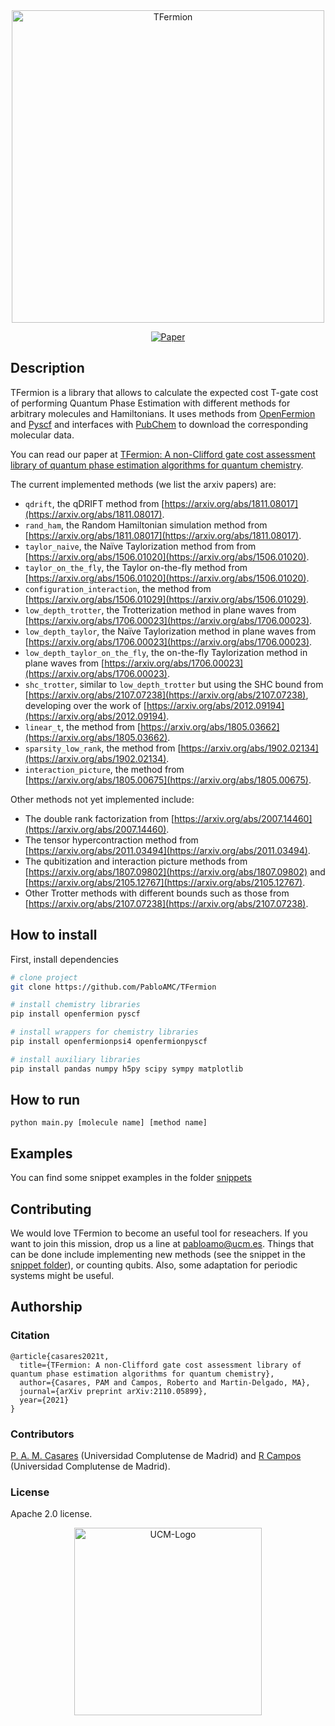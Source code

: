 <div align="center">    
 <img width="500" alt="TFermion" src="https://user-images.githubusercontent.com/20182937/139062847-e45efa4c-b45c-4de4-9a0e-73bffbc2ff76.png">   
 
 [![Paper](http://img.shields.io/badge/arxiv-quant.ph:2110.05899-B31B1B.svg)](https://arxiv.org/abs/2110.05899)
</div>
 
## Description   
TFermion is a library that allows to calculate the expected cost T-gate cost of performing Quantum Phase Estimation with different methods for arbitrary molecules and Hamiltonians. It uses methods from [OpenFermion](https://github.com/quantumlib/OpenFermion) and [Pyscf](https://github.com/pyscf/pyscf) and interfaces with [PubChem](https://pubchem.ncbi.nlm.nih.gov/) to download the corresponding molecular data. 

You can read our paper at [TFermion: A non-Clifford gate cost assessment library of quantum phase estimation algorithms for quantum chemistry](https://arxiv.org/abs/2110.05899).

The current implemented methods (we list the arxiv papers) are:
- `qdrift`, the qDRIFT method from [https://arxiv.org/abs/1811.08017](https://arxiv.org/abs/1811.08017).
- `rand_ham`, the Random Hamiltonian simulation method from [https://arxiv.org/abs/1811.08017](https://arxiv.org/abs/1811.08017).
- `taylor_naive`, the Naïve Taylorization method from from [https://arxiv.org/abs/1506.01020](https://arxiv.org/abs/1506.01020).
- `taylor_on_the_fly`, the Taylor on-the-fly method from [https://arxiv.org/abs/1506.01020](https://arxiv.org/abs/1506.01020).
- `configuration_interaction`, the method from [https://arxiv.org/abs/1506.01029](https://arxiv.org/abs/1506.01029).
- `low_depth_trotter`, the Trotterization method in plane waves from [https://arxiv.org/abs/1706.00023](https://arxiv.org/abs/1706.00023).
- `low_depth_taylor`, the Naïve Taylorization method in plane waves from [https://arxiv.org/abs/1706.00023](https://arxiv.org/abs/1706.00023).
- `low_depth_taylor_on_the_fly`, the on-the-fly Taylorization method in plane waves from [https://arxiv.org/abs/1706.00023](https://arxiv.org/abs/1706.00023).
- `shc_trotter`, similar to `low_depth_trotter` but using the SHC bound from [https://arxiv.org/abs/2107.07238](https://arxiv.org/abs/2107.07238), developing over the work of [https://arxiv.org/abs/2012.09194](https://arxiv.org/abs/2012.09194).
- `linear_t`, the method from [https://arxiv.org/abs/1805.03662](https://arxiv.org/abs/1805.03662).
- `sparsity_low_rank`, the method from [https://arxiv.org/abs/1902.02134](https://arxiv.org/abs/1902.02134).
- `interaction_picture`, the method from [https://arxiv.org/abs/1805.00675](https://arxiv.org/abs/1805.00675).

Other methods not yet implemented include:
- The double rank factorization from [https://arxiv.org/abs/2007.14460](https://arxiv.org/abs/2007.14460).
- The tensor hypercontraction method from [https://arxiv.org/abs/2011.03494](https://arxiv.org/abs/2011.03494).
- The qubitization and interaction picture methods from [https://arxiv.org/abs/1807.09802](https://arxiv.org/abs/1807.09802) and [https://arxiv.org/abs/2105.12767](https://arxiv.org/abs/2105.12767).
- Other Trotter methods with different bounds such as those from [https://arxiv.org/abs/2107.07238](https://arxiv.org/abs/2107.07238).

## How to install  
First, install dependencies   
```bash
# clone project   
git clone https://github.com/PabloAMC/TFermion

# install chemistry libraries
pip install openfermion pyscf

# install wrappers for chemistry libraries
pip install openfermionpsi4 openfermionpyscf

# install auxiliary libraries
pip install pandas numpy h5py scipy sympy matplotlib
 ```   

## How to run
```
python main.py [molecule name] [method name]
```

## Examples
You can find some snippet examples in the folder [snippets](/snippets)

## Contributing
We would love TFermion to become an useful tool for reseachers. If you want to join this mission, drop us a line at pabloamo@ucm.es.
Things that can be done include implementing new methods (see the snippet in the [snippet folder](/snippets)), or counting qubits. Also, some adaptation for periodic systems might be useful.


## Authorship
### Citation   
```
@article{casares2021t,
  title={TFermion: A non-Clifford gate cost assessment library of quantum phase estimation algorithms for quantum chemistry},
  author={Casares, PAM and Campos, Roberto and Martin-Delgado, MA},
  journal={arXiv preprint arXiv:2110.05899},
  year={2021}
}
```   
### Contributors  
[P. A. M. Casares](https://github.com/PabloAMC) (Universidad Complutense de Madrid) and [R Campos](https://github.com/roberCo) (Universidad Complutense de Madrid).

### License
Apache 2.0 license.

<div align="center">
<img width="300" alt="UCM-Logo" src="https://user-images.githubusercontent.com/20182937/139064090-2f3ddc11-a140-44da-8339-0de2c86a6b7d.png">
</div>
